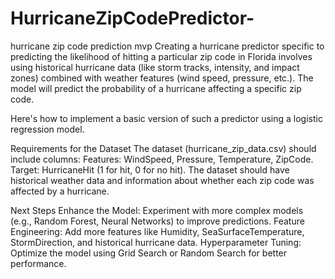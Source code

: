 # HurricaneZipCodePredictor-
hurricane zip code prediction mvp 
Creating a hurricane predictor specific to predicting the likelihood of hitting a particular zip code in Florida involves using historical hurricane data (like storm tracks, intensity, and impact zones) combined with weather features (wind speed, pressure, etc.). The model will predict the probability of a hurricane affecting a specific zip code.

Here's how to implement a basic version of such a predictor using a logistic regression model. 

Requirements for the Dataset
The dataset (hurricane_zip_data.csv) should include columns:
Features: WindSpeed, Pressure, Temperature, ZipCode.
Target: HurricaneHit (1 for hit, 0 for no hit).
The dataset should have historical weather data and information about whether each zip code was affected by a hurricane.

Next Steps
Enhance the Model: Experiment with more complex models (e.g., Random Forest, Neural Networks) to improve predictions.
Feature Engineering: Add more features like Humidity, SeaSurfaceTemperature, StormDirection, and historical hurricane data.
Hyperparameter Tuning: Optimize the model using Grid Search or Random Search for better performance.